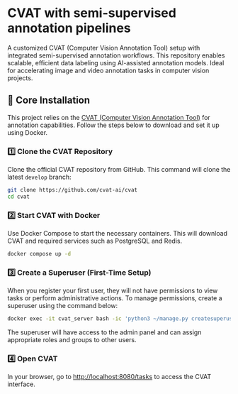 # CVAT with semi-supervised annotation pipelines
A customized CVAT (Computer Vision Annotation Tool) setup with integrated semi-supervised annotation workflows. This repository enables scalable, efficient data labeling using AI-assisted annotation models. Ideal for accelerating image and video annotation tasks in computer vision projects.  

## 🚀 Core Installation

This project relies on the [CVAT (Computer Vision Annotation Tool)](https://www.cvat.ai/) for annotation capabilities. Follow the steps below to download and set it up using Docker.

### 1️⃣ Clone the CVAT Repository

Clone the official CVAT repository from GitHub. This command will clone the latest `develop` branch:

```bash
git clone https://github.com/cvat-ai/cvat
cd cvat
```

### 2️⃣ Start CVAT with Docker

Use Docker Compose to start the necessary containers. This will download CVAT and required services such as PostgreSQL and Redis.

```bash
docker compose up -d
```

### 3️⃣ Create a Superuser (First-Time Setup)

When you register your first user, they will not have permissions to view tasks or perform administrative actions. To manage permissions, create a superuser using the command below:

```bash
docker exec -it cvat_server bash -ic 'python3 ~/manage.py createsuperuser'
```

The superuser will have access to the admin panel and can assign appropriate roles and groups to other users.

### 4️⃣ Open CVAT

In your browser, go to [http://localhost:8080/tasks](http://localhost:8080/tasks) to access the CVAT interface.
